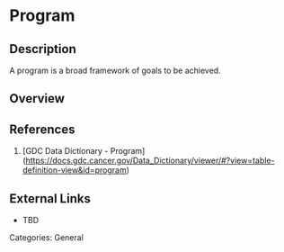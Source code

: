 # Program #
## Description ##
A program is a broad framework of goals to be achieved.
## Overview ##
## References ##
1. [GDC Data Dictionary - Program] (https://docs.gdc.cancer.gov/Data_Dictionary/viewer/#?view=table-definition-view&id=program)

## External Links ##
* TBD

Categories: General
